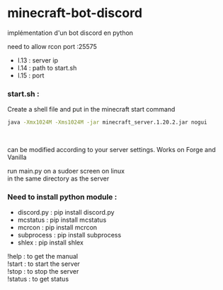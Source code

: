 # minecraft-bot-discord

implémentation d'un bot discord en python 

need to allow rcon port  :25575 

<ul>
  <li> l.13 : server ip</li>
  <li> l.14 : path to start.sh </li>
  <li> l.15 : port </li>
</ul>

<h3>start.sh :</h3>
<p>Create a shell file and put in the minecraft start command </p> 

```bash
java -Xmx1024M -Xms1024M -jar minecraft_server.1.20.2.jar nogui
```

<br> 
<p>can be modified according to your server settings. Works on Forge and Vanilla</p>
<p>run main.py on a sudoer screen on linux <br> in the same directory as the server</p>

<h3>Need to install python module :</h3>
<ul>
  <li>discord.py : pip install discord.py</li>
  <li>mcstatus : pip install mcstatus </li>
  <li>mcrcon : pip install mcrcon</li>
  <li>subprocess : pip install subprocess</li>
  <li>shlex : pip install shlex</li>
</ul>

!help : to get the manual  <br>
!start : to start  the server <br>
!stop : to stop the server <br>
!status : to get status <br>
